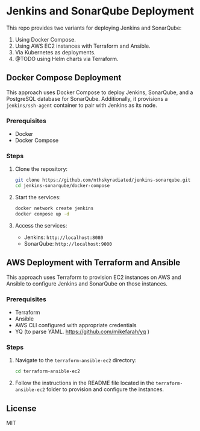 # Jenkins and SonarQube Deployment

This repo provides two variants for deploying Jenkins and SonarQube:
1. Using Docker Compose.
2. Using AWS EC2 instances with Terraform and Ansible.
3. Via Kubernetes as deployments.
4. @TODO using Helm charts via Terraform.

## Docker Compose Deployment

This approach uses Docker Compose to deploy Jenkins, SonarQube, and a PostgreSQL database for SonarQube. Additionally, it provisions a `jenkins/ssh-agent` container to pair with Jenkins as its node.

### Prerequisites

- Docker
- Docker Compose

### Steps

1. Clone the repository:
    ```sh
    git clone https://github.com/nthskyradiated/jenkins-sonarqube.git
    cd jenkins-sonarqube/docker-compose
    ```

2. Start the services:
    ```sh
    docker network create jenkins
    docker compose up -d
    ```

3. Access the services:
    - Jenkins: `http://localhost:8080`
    - SonarQube: `http://localhost:9000`

## AWS Deployment with Terraform and Ansible

This approach uses Terraform to provision EC2 instances on AWS and Ansible to configure Jenkins and SonarQube on those instances.

### Prerequisites

- Terraform
- Ansible
- AWS CLI configured with appropriate credentials
- YQ (to parse YAML. https://github.com/mikefarah/yq )

### Steps

1. Navigate to the `terraform-ansible-ec2` directory:
    ```sh
    cd terraform-ansible-ec2
    ```

2. Follow the instructions in the README file located in the `terraform-ansible-ec2` folder to provision and configure the instances.

## License
MIT
